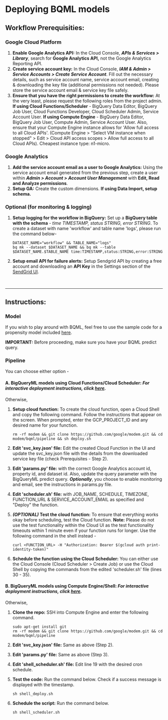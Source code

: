 # Deploying BQML models

## Workflow Prerequisities: 

### Google Cloud Platform
1. **Enable Google Analytics API:** In the Cloud Console, ***APIs & Services > Library***, search for **Google Analytics API,** not the Google Analytics Reporting API.
2. **Create service account key:** In the Cloud Console, ***IAM & Admin > Service Accounts > Create Service Account***. Fill out the necessary details, such as service account name, service account email, creating & downloading the key file (additional permissions not needed). Please store the service account email & service key file safely. 
3. **Ensure that you have the right permissions to create the workflow:** At the very least, please request the following roles from the project admin. **If using Cloud Functions/Scheduler** - BigQuery Data Editor, BigQuery Job User, Cloud Functions Developer, Cloud Scheduler Admin, Service Account User. **If using Compute Engine** - BigQuery Data Editor, BigQuery Job User, Compute Admin, Service Account User. Also, ensure that your Compute Engine instance allows for 'Allow full access to all Cloud APIs'. (Compute Engine > "Select VM instance when stopped" > Edit > Cloud API access scopes > Allow full access to all Cloud APIs). Cheapest instance type: n1-micro.


### Google Analytics 
1. **Add the service account email as a user to Google Analytics:** Using the service account email generated from the previous step, create a user within ***Admin > Account > Account User Management*** with **Edit, Read and Analyze permissions**.
2. **Setup GA:** Create the custom dimensions. **If using Data Import, setup schema.** 

### Optional (for monitoring & logging)
1. **Setup logging for the workflow in BigQuery:** Set up a **BigQuery table with the schema** - *time TIMESTAMP, status STRING, error STRING*. To create a dataset with name 'workflow' and table name 'logs', please run the command below-
    ```
    DATASET_NAME="workflow" && TABLE_NAME="logs"
    bq mk --dataset $DATASET_NAME && bq mk --table $DATASET_NAME.$TABLE_NAME time:TIMESTAMP,status:STRING,error:STRING
    ```
2. **Setup email API for failure alerts:** Setup Sendgrid API by creating a free account and downloading an **API Key** in the Settings section of the [SendGrid UI](https://sendgrid.com/docs/for-developers/sending-email/authentication/).

<br>
<hr>

## Instructions:

### Model
If you wish to play around with BQML, feel free to use the sample code for a propensity model included [here](https://colab.research.google.com/github/google/modem/blob/master/bqml/model/BQML.ipynb).

**IMPORTANT:** Before proceeding, make sure you have your BQML predict query. 

### Pipeline

You can choose either option - 

#### A. BigQueryML models using Cloud Functions/Cloud Scheduler: *For interactive deployment instructions, click [here](https://colab.research.google.com/github/google/modem/blob/master/bqml/utils/BQML_Deployment_Template_Cloud_Function.ipynb).*

Otherwise, 

1. **Setup cloud function:** To create the cloud function, open a Cloud Shell and copy the following command. Follow the instructions that appear on the screen. When prompted, enter the GCP_PROJECT_ID and any desired name for your function.
    ```
    rm -rf modem && git clone https://github.com/google/modem.git && cd modem/bqml/pipeline && sh deploy.sh
    ```
    
2. **Edit 'svc_key.json' file:** Edit the created Cloud Function in the UI and update the svc_key.json file with the details from the downloaded service key file (check Prerequisites - Step 2).

3. **Edit 'params.py' file:** with the correct Google Analytics account id, property id, and dataset id. Also, update the query parameter with the BigQueryML predict query. ***Optionally***, you choose to enable monitoring and email, see the instructions in params.py file.

4. **Edit 'scheduler.sh' file:** with JOB_NAME, SCHEDULE, TIMEZONE, FUNCTION_URL & SERVICE_ACCOUNT_EMAIL as specified and "Deploy" the function. 

5. ***(OPTIONAL)* Test the cloud function:** To ensure that everything works okay before scheduling, test the Cloud function. **Note:** Please do not use the test functionality within the Cloud UI as the test functionality timeouts within 1 minute even if your function runs for longer. Use the following command in the shell instead - 
    ```
    curl <FUNCTION_URL> -H "Authorization: Bearer $(gcloud auth print-identity-token)" 
    ```

6. **Schedule the function using the Cloud Scheduler:** You can either use the Cloud Console (Cloud Scheduler > Create Job) or use the Cloud Shell by copying the commands from the edited 'scheduler.sh' file (lines 30 - 35).

#### B. BigQueryML models using Compute Engine/Shell: *For interactive deployment instructions, click [here](https://colab.research.google.com/github/google/modem/blob/master/bqml/utils/BQML_Deployment_Template_Compute_Engine.ipynb).*

Otherwise,

1. **Clone the repo:** SSH into Compute Engine and enter the following command. 
    ```
    sudo apt-get install git
    rm -rf modem && git clone https://github.com/google/modem.git && cd modem/bqml/pipeline 
    ```

2. **Edit 'svc_key.json' file:** Same as above (Step 2).

3. **Edit 'params.py' file:** Same as above (Step 3).

4. **Edit 'shell_scheduler.sh' file:** Edit line 19 with the desired cron schedule. 

5. **Test the code:** Run the command below. Check if a success message is displayed with the timestamp. 
   ```
   sh shell_deploy.sh
   ```
6. **Schedule the script:** Run the command below.
   ```
   sh shell_scheduler.sh
   ```
